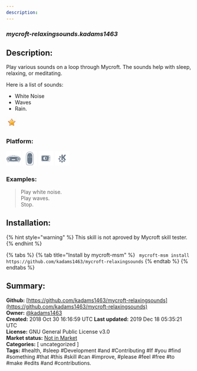 ```yaml
---
description: 
---
```


### _mycroft-relaxingsounds.kadams1463_  
## Description:  
Play various sounds on a loop through Mycroft. The sounds help with sleep, relaxing, or meditating.

Here is a list of sounds:

* White Noise
* Waves
* Rain.  
  
![](../.gitbook/assets/star.png)  
  
### Platform:  
 ![Mark I](../.gitbook/assets/mark-1-icon.png)  ![Mark II](../.gitbook/assets/mark-2-icon.png)  ![Picroft](../.gitbook/assets/picroft-icon.png)  ![plasmoid](../.gitbook/assets/kde.png)   
### Examples:  
> Play white noise.  
> Play waves.  
> Stop.  
  
## Installation:  
{% hint style="warning" %}
This skill is not aproved by Mycroft skill tester.
{% endhint %}
    
{% tabs %}
{% tab title="Install by mycroft-msm" %}
``` mycroft-msm install https://github.com/kadams1463/mycroft-relaxingsounds```
{% endtab %}
  {% endtabs %}
    
## Summary:  
**Github:** [https://github.com/kadams1463/mycroft-relaxingsounds](https://github.com/kadams1463/mycroft-relaxingsounds)  
**Owner:** [@kadams1463](https://github.com/kadams1463)  
**Created:** 2018 Oct 30 16:16:59 UTC  **Last updated:** 2019 Dec 18 05:35:21 UTC  
**License:** GNU General Public License v3.0  
**Market status:** [Not in Market](https://market.mycroft.ai/skill/)  
**Categories:** [ uncategorized ]   
**Tags:** \#health, \#sleep \#Development \#and \#Contributing \#If \#you \#find \#something \#that \#this \#skill \#can \#improve, \#please \#feel \#free \#to \#make \#edits \#and \#contributions.   
